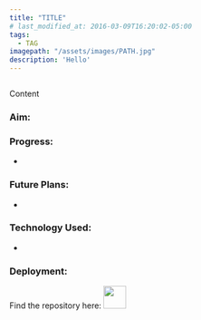 ```yaml
---
title: "TITLE"
# last_modified_at: 2016-03-09T16:20:02-05:00
tags:
  - TAG
imagepath: "/assets/images/PATH.jpg"
description: 'Hello'
---
```

<!--image-->
<img src="{{ page.imagepath }}" alt="">

<!--background-->
Content

### Aim: ###


### Progress: ###
<ul> 
<li> </li>

</ul>

### Future Plans: ###
<ul>
<li> </li>

</ul>

### Technology Used: ###
<ul> 
<li> </li>

</ul>

### Deployment: ###

Find the repository here: 
<a href="https://github.com/PratikshaJain37/cypher-decypher">
<img src="{{ site.url }}{{ site.baseurl }}/assets/images/github.png" height='40' width='40' alt="">
</a> 